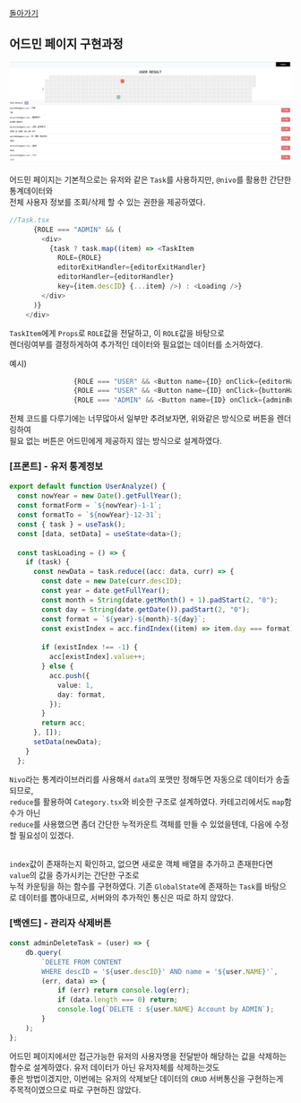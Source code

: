 [돌아가기](../README.md)

## 어드민 페이지 구현과정

<img src='./img/adminPage.png'>

어드민 페이지는 기본적으로는 유저와 같은 `Task`를 사용하지만, `@nivo`를 활용한 간단한 통계데이터와 <br>
전체 사용자 정보를 조회/삭제 할 수 있는 권한을 제공하였다.

```javascript
//Task.tsx
      {ROLE === "ADMIN" && (
        <div>
          {task ? task.map((item) => <TaskItem
            ROLE={ROLE}
            editorExitHandler={editorExitHandler}
            editorHandler={editorHandler}
            key={item.descID} {...item} />) : <Loading />}
        </div>
      )}
    </div>
```

`TaskItem`에게 `Props`로 `ROLE`값을 전달하고, 이 `ROLE`값을 바탕으로 <br>
렌더링여부를 결정하게하여 추가적인 데이터와 필요없는 데이터를 소거하였다.

예시)
```javascript
                {ROLE === "USER" && <Button name={ID} onClick={editorHandler} text="X EDIT" color="indigo" type="button" />}
                {ROLE === "USER" && <Button name={ID} onClick={buttonHandler} text="X DEL" color="red" type="button" />}
                {ROLE === "ADMIN" && <Button name={ID} onClick={adminButtonHandler} text="X DEL" color="red" type="button" />}
```
전체 코드를 다루기에는 너무많아서 일부만 추려보자면, 위와같은 방식으로 버튼을 렌더링하여<br>
필요 없는 버튼은 어드민에게 제공하지 않는 방식으로 설계하였다.


### [프론트] - 유저 통계정보

```typescript
export default function UserAnalyze() {
  const nowYear = new Date().getFullYear();
  const formatForm = `${nowYear}-1-1`;
  const formatTo = `${nowYear}-12-31`;
  const { task } = useTask();
  const [data, setData] = useState<data>();

  const taskLoading = () => {
    if (task) {
      const newData = task.reduce((acc: data, curr) => {
        const date = new Date(curr.descID);
        const year = date.getFullYear();
        const month = String(date.getMonth() + 1).padStart(2, "0");
        const day = String(date.getDate()).padStart(2, "0");
        const format = `${year}-${month}-${day}`;
        const existIndex = acc.findIndex((item) => item.day === format);

        if (existIndex !== -1) {
          acc[existIndex].value++;
        } else {
          acc.push({
            value: 1,
            day: format,
          });
        }
        return acc;
      }, []);
      setData(newData);
    }
  };
```
`Nivo`라는 통계라이브러리를 사용해서 `data`의 포맷만 정해두면 자동으로 데이터가 송출되므로, <br>
`reduce`를 활용하여 `Category.tsx`와 비슷한 구조로 설계하였다. 카테고리에서도 `map`함수가 아닌<br>
`reduce`를 사용했으면 좀더 간단한 누적카운트 객체를 만들 수 있었을텐데, 다음에 수정할 필요성이 있겠다.<br><br>

`index`값이 존재하는지 확인하고, 없으면 새로운 객체 배열을 추가하고 존재한다면 `value`의 값을 증가시키는 간단한 구조로 <br>
누적 카운팅을 하는 함수를 구현하였다. 기존 `GlobalState`에 존재하는 `Task`를 바탕으로 데이터를 뽑아내므로, 서버와의 추가적인 통신은 따로 하지 않았다.

### [백엔드] - 관리자 삭제버튼
```javascript
const adminDeleteTask = (user) => {
    db.query(
        `DELETE FROM CONTENT
        WHERE descID = '${user.descID}' AND name = '${user.NAME}'`,
        (err, data) => {
            if (err) return console.log(err);
            if (data.length === 0) return;
            console.log(`DELETE : ${user.NAME} Account by ADMIN`);
        }
    );
};
```

어드민 페이지에서만 접근가능한 유저의 사용자명을 전달받아 해당하는 값을 삭제하는 함수로 설계하였다. 유저 데이터가 아닌 유저자체를 삭제하는것도 <br>
좋은 방법이겠지만, 이번에는 유저의 삭제보단 데이터의 `CRUD` 서버통신을 구현하는게 주목적이였으므로 따로 구현하진 않았다.
